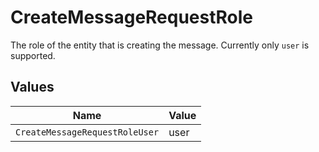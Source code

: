 # CreateMessageRequestRole

The role of the entity that is creating the message. Currently only `user` is supported.


## Values

| Name                           | Value                          |
| ------------------------------ | ------------------------------ |
| `CreateMessageRequestRoleUser` | user                           |